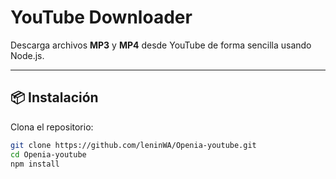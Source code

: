 # YouTube Downloader

Descarga archivos **MP3** y **MP4** desde YouTube de forma sencilla usando Node.js.

---

## 📦 Instalación

Clona el repositorio:

```bash
git clone https://github.com/leninWA/Openia-youtube.git
cd Openia-youtube
npm install
